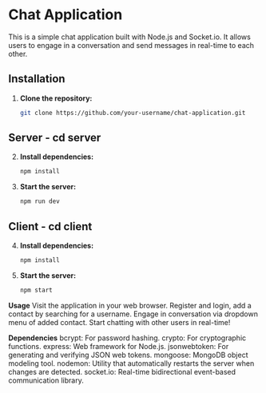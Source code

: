 # Chat Application

This is a simple chat application built with Node.js and Socket.io. It allows users to engage in a conversation and send messages in real-time to each other.

## Installation

1. **Clone the repository:**

   ```bash
   git clone https://github.com/your-username/chat-application.git

 ## Server - cd server
   
2. **Install dependencies:**

   ```bash
   npm install
3. **Start the server:**

   ```bash
   npm run dev

  ## Client - cd client
   
4. **Install dependencies:**

   ```bash
   npm install
5. **Start the server:**

   ```bash
   npm start

**Usage**
Visit the application in your web browser.
Register and login, add a contact by searching for a username.
Engage in conversation via dropdown menu of added contact.
Start chatting with other users in real-time!


**Dependencies**
bcrypt: For password hashing.
crypto: For cryptographic functions.
express: Web framework for Node.js.
jsonwebtoken: For generating and verifying JSON web tokens.
mongoose: MongoDB object modeling tool.
nodemon: Utility that automatically restarts the server when changes are detected.
socket.io: Real-time bidirectional event-based communication library.






